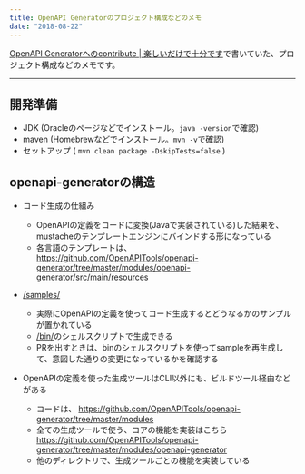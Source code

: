 ```yaml
---
title: OpenAPI Generatorのプロジェクト構成などのメモ
date: "2018-08-22"
---
```


[OpenAPI Generatorへのcontribute | 楽しいだけで十分です](https://yinm.info/20180810/)で書いていた、プロジェクト構成などのメモです。

---

## 開発準備
- JDK (Oracleのページなどでインストール。`java -version`で確認)
- maven (Homebrewなどでインストール。`mvn -v`で確認)
- セットアップ ( `mvn clean package -DskipTests=false` )

## openapi-generatorの構造
- コード生成の仕組み
  - OpenAPIの定義をコードに変換(Javaで実装されている)した結果を、mustacheのテンプレートエンジンにバインドする形になっている
  - 各言語のテンプレートは、 https://github.com/OpenAPITools/openapi-generator/tree/master/modules/openapi-generator/src/main/resources

- [/samples/](https://github.com/OpenAPITools/openapi-generator/tree/master/samples)
  - 実際にOpenAPIの定義を使ってコード生成するとどうなるかのサンプルが置かれている
  - [/bin/](https://github.com/OpenAPITools/openapi-generator/tree/master/bin)のシェルスクリプトで生成できる
  - PRを出すときは、binのシェルスクリプトを使ってsampleを再生成して、意図した通りの変更になっているかを確認する

- OpenAPIの定義を使った生成ツールはCLI以外にも、ビルドツール経由などがある
  - コードは、 https://github.com/OpenAPITools/openapi-generator/tree/master/modules
  - 全ての生成ツールで使う、コアの機能を実装はこちら https://github.com/OpenAPITools/openapi-generator/tree/master/modules/openapi-generator
  - 他のディレクトリで、生成ツールごとの機能を実装している
